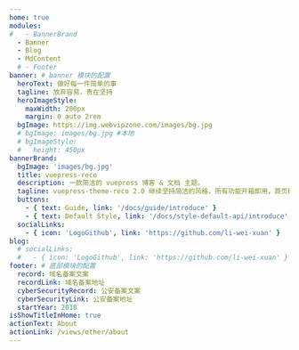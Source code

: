 ```yaml
---
home: true
modules:
#   - BannerBrand
  - Banner
  - Blog
  - MdContent
  # - Footer
banner: # banner 模块的配置
  heroText: 做好每一件简单的事
  tagline: 放弃容易，贵在坚持
  heroImageStyle:
    maxWidth: 200px
    margin: 0 auto 2rem
  bgImage: https://img.webvipzone.com/images/bg.jpg
  # bgImage: images/bg.jpg #本地
  # bgImageStyle:
  #   height: 450px
bannerBrand:
  bgImage: 'images/bg.jpg'
  title: vuepress-reco
  description: 一款简洁的 vuepress 博客 & 文档 主题。
  tagline: vuepress-theme-reco 2.0 继续坚持简洁的风格，所有功能开箱即用，首页模块化组装，使用 tailwindcss 书写样式，将 Vite 作为默认编译器。你只需要负责内容创作，其他请交给我。
  buttons:
    - { text: Guide, link: '/docs/guide/introduce' }
    - { text: Default Style, link: '/docs/style-default-api/introduce', type: 'plain' }
  socialLinks:
    - { icon: 'LogoGithub', link: 'https://github.com/li-wei-xuan' }
blog:
  # socialLinks:
  #   - { icon: 'LogoGithub', link: 'https://github.com/li-wei-xuan' }
footer: # 底部模块的配置
  record: 域名备案文案
  recordLink: 域名备案地址
  cyberSecurityRecord: 公安备案文案
  cyberSecurityLink: 公安备案地址
  startYear: 2018
isShowTitleInHome: true
actionText: About
actionLink: /views/other/about
---
```

